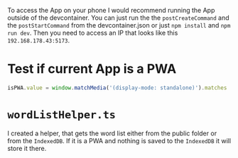 To access the App on your phone I would recommend running the App outside of the devcontainer. You can just run the the `postCreateCommand` and the `postStartCommand` from the devcontainer.json or just `npm install` and `npm run dev`. Then you need to access an IP that looks like this `192.168.178.43:5173`.

# Test if current App is a PWA
```ts
isPWA.value = window.matchMedia('(display-mode: standalone)').matches || (navigator as any).standalone;
```
# `wordListHelper.ts`
I created a helper, that gets the word list either from the public folder or from the `IndexedDB`. If it is a PWA and nothing is saved to the `IndexedDB` it will store it there.
